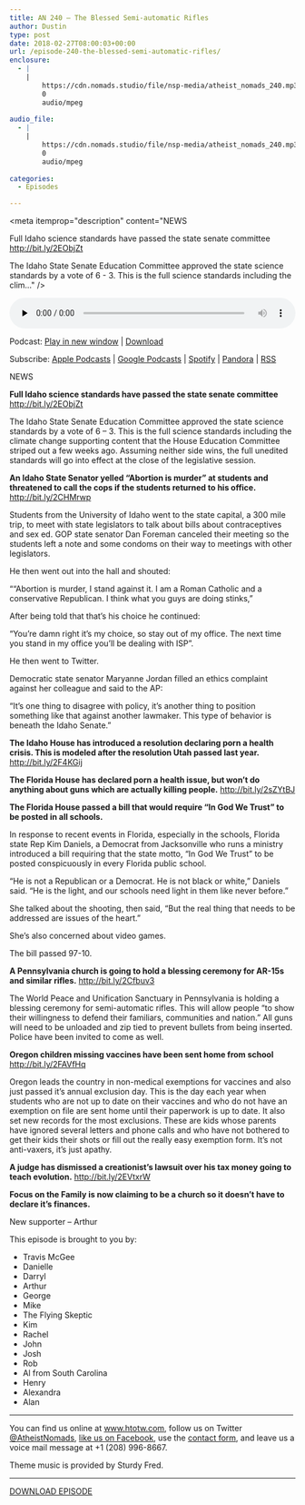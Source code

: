 ```yaml
---
title: AN 240 – The Blessed Semi-automatic Rifles
author: Dustin
type: post
date: 2018-02-27T08:00:03+00:00
url: /episode-240-the-blessed-semi-automatic-rifles/
enclosure:
  - |
    |
        https://cdn.nomads.studio/file/nsp-media/atheist_nomads_240.mp3
        0
        audio/mpeg
        
audio_file:
  - |
    |
        https://cdn.nomads.studio/file/nsp-media/atheist_nomads_240.mp3
        0
        audio/mpeg
        
categories:
  - Episodes

---
```

<div itemscope itemtype="http://schema.org/AudioObject">
  <meta itemprop="name" content="Episode 240 &#8211; The Blessed Semi-automatic Rifles" />
  
  <meta itemprop="uploadDate" content="2018-02-27T01:00:03-07:00" />
  
  <meta itemprop="encodingFormat" content="audio/mpeg" />
  
  <meta itemprop="description" content="NEWS

Full Idaho science standards have passed the state senate committee http://bit.ly/2EObjZt

The Idaho State Senate Education Committee approved the state science standards by a vote of 6 - 3. This is the full science standards including the clim..." />
  
  <meta itemprop="contentUrl" content="https://dts.podtrac.com/redirect.mp3/cdn.nomads.studio/file/nsp-media/atheist_nomads_240.mp3" />
  </p> 
  
  <div class="powerpress_player" id="powerpress_player_8503">
    <audio class="wp-audio-shortcode" id="audio-1692-247" preload="none" style="width: 100%;" controls="controls"><source type="audio/mpeg" src="https://dts.podtrac.com/redirect.mp3/cdn.nomads.studio/file/nsp-media/atheist_nomads_240.mp3?_=247" /><a href="https://dts.podtrac.com/redirect.mp3/cdn.nomads.studio/file/nsp-media/atheist_nomads_240.mp3">https://dts.podtrac.com/redirect.mp3/cdn.nomads.studio/file/nsp-media/atheist_nomads_240.mp3</a></audio>
  </div>
</div>

<p class="powerpress_links powerpress_links_mp3">
  Podcast: <a href="https://dts.podtrac.com/redirect.mp3/cdn.nomads.studio/file/nsp-media/atheist_nomads_240.mp3" class="powerpress_link_pinw" target="_blank" title="Play in new window" onclick="return powerpress_pinw('https://htotw.com/?powerpress_pinw=1692-podcast');" rel="nofollow">Play in new window</a> | <a href="https://dts.podtrac.com/redirect.mp3/cdn.nomads.studio/file/nsp-media/atheist_nomads_240.mp3" class="powerpress_link_d" title="Download" rel="nofollow" download="atheist_nomads_240.mp3">Download</a>
</p>

<p class="powerpress_links powerpress_subscribe_links">
  Subscribe: <a href="https://podcasts.apple.com/us/podcast/humanists-take-on-the-world/id530050098?mt=2&ls=1" class="powerpress_link_subscribe powerpress_link_subscribe_itunes" target="_blank" title="Subscribe on Apple Podcasts" rel="nofollow">Apple Podcasts</a> | <a href="https://www.google.com/podcasts?feed=aHR0cDovL2F0aGVpc3Rub21hZHMubGlic3luLmNvbS9yc3M%3D" class="powerpress_link_subscribe powerpress_link_subscribe_googleplay" target="_blank" title="Subscribe on Google Podcasts" rel="nofollow">Google Podcasts</a> | <a href="https://open.spotify.com/show/3LzK2xZGike6Tc1GEMtMbr?si=LieN9SNuTpq96smuaUsH8A" class="powerpress_link_subscribe powerpress_link_subscribe_spotify" target="_blank" title="Subscribe on Spotify" rel="nofollow">Spotify</a> | <a href="https://www.pandora.com/podcast/atheist-nomads/PC:10122?corr=62071012&part=ug" class="powerpress_link_subscribe powerpress_link_subscribe_pandora" target="_blank" title="Subscribe on Pandora" rel="nofollow">Pandora</a> | <a href="https://htotw.com/feed/podcast/" class="powerpress_link_subscribe powerpress_link_subscribe_rss" target="_blank" title="Subscribe via RSS" rel="nofollow">RSS</a>
</p>

<center>
</center>NEWS

**Full Idaho science standards have passed the state senate committee** <a href="http://bit.ly/2EObjZt" target="_blank" rel="noopener">http://bit.ly/2EObjZt</a>

The Idaho State Senate Education Committee approved the state science standards by a vote of 6 &#8211; 3. This is the full science standards including the climate change supporting content that the House Education Committee striped out a few weeks ago. Assuming neither side wins, the full unedited standards will go into effect at the close of the legislative session.

**An Idaho State Senator yelled &#8220;Abortion is murder&#8221; at students and threatened to call the cops if the students returned to his office.** <a href="http://bit.ly/2CHMrwp" target="_blank" rel="noopener">http://bit.ly/2CHMrwp</a>

Students from the University of Idaho went to the state capital, a 300 mile trip, to meet with state legislators to talk about bills about contraceptives and sex ed. GOP state senator Dan Foreman canceled their meeting so the students left a note and some condoms on their way to meetings with other legislators.

He then went out into the hall and shouted:

““Abortion is murder, I stand against it. I am a Roman Catholic and a conservative Republican. I think what you guys are doing stinks,”

After being told that that’s his choice he continued:

“You’re damn right it’s my choice, so stay out of my office. The next time you stand in my office you’ll be dealing with ISP”.

He then went to Twitter.

Democratic state senator Maryanne Jordan filled an ethics complaint against her colleague and said to the AP:

“It’s one thing to disagree with policy, it’s another thing to position something like that against another lawmaker. This type of behavior is beneath the Idaho Senate.”

**The Idaho House has introduced a resolution declaring porn a health crisis. This is modeled after the resolution Utah passed last year.** <a href="http://bit.ly/2F4KGij" target="_blank" rel="noopener">http://bit.ly/2F4KGij</a>

**The Florida House has declared porn a health issue, but won&#8217;t do anything about guns which are actually killing people.** <a href="http://bit.ly/2sZYtBJ" target="_blank" rel="noopener">http://bit.ly/2sZYtBJ</a>

**The Florida House passed a bill that would require &#8220;In God We Trust&#8221; to be posted in all schools.**

In response to recent events in Florida, especially in the schools, Florida state Rep Kim Daniels, a Democrat from Jacksonville who runs a ministry introduced a bill requiring that the state motto, “In God We Trust” to be posted conspicuously in every Florida public school.

&#8220;He is not a Republican or a Democrat. He is not black or white,&#8221; Daniels said. &#8220;He is the light, and our schools need light in them like never before.&#8221;

She talked about the shooting, then said, &#8220;But the real thing that needs to be addressed are issues of the heart.&#8221;

She’s also concerned about video games.

The bill passed 97-10.

**A Pennsylvania church is going to hold a blessing ceremony for AR-15s and similar rifles.** <a href="http://bit.ly/2Cfbuv3" target="_blank" rel="noopener">http://bit.ly/2Cfbuv3</a>

The World Peace and Unification Sanctuary in Pennsylvania is holding a blessing ceremony for semi-automatic rifles. This will allow people &#8220;to show their willingness to defend their familiars, communities and nation.” All guns will need to be unloaded and zip tied to prevent bullets from being inserted. Police have been invited to come as well.

**Oregon children missing vaccines have been sent home from school** <a href="http://bit.ly/2FAVfHq" target="_blank" rel="noopener">http://bit.ly/2FAVfHq</a>

Oregon leads the country in non-medical exemptions for vaccines and also just passed it’s annual exclusion day. This is the day each year when students who are not up to date on their vaccines and who do not have an exemption on file are sent home until their paperwork is up to date. It also set new records for the most exclusions. These are kids whose parents have ignored several letters and phone calls and who have not bothered to get their kids their shots or fill out the really easy exemption form. It’s not anti-vaxers, it’s just apathy.

**A judge has dismissed a creationist&#8217;s lawsuit over his tax money going to teach evolution.** <a href="http://bit.ly/2EVtxrW" target="_blank" rel="noopener">http://bit.ly/2EVtxrW</a>

**Focus on the Family is now claiming to be a church so it doesn&#8217;t have to declare it&#8217;s finances.**

New supporter &#8211; Arthur

This episode is brought to you by:

* Travis McGee  
* Danielle  
* Darryl  
* Arthur  
* George  
* Mike  
* The Flying Skeptic  
* Kim  
* Rachel  
* John  
* Josh  
* Rob  
* Al from South Carolina  
* Henry  
* Alexandra  
* Alan

<hr width="500" />

You can find us online at <a href="https://www.htotw.com/" target="_blank" rel="noopener">www.htotw.com</a>, follow us on Twitter <a href="https://htotw.com/twitter" target="_blank" rel="noopener">@AtheistNomads</a>, <a href="https://htotw.com/facebook" target="_blank" rel="noopener">like us on Facebook</a>, use the [contact form](https://htotw.com/contact), and leave us a voice mail message at +1 (208) 996-8667.

Theme music is provided by Sturdy Fred.

<hr width="”500”" />

[DOWNLOAD EPISODE][1]

 [1]: https://dts.podtrac.com/redirect.mp3/cdn.nomads.studio/file/nsp-media/atheist_nomads_240.mp3